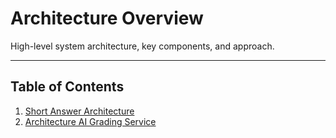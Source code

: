 # Architecture Overview

High-level system architecture, key components, and approach.

---

## Table of Contents
1. [Short Answer Architecture](03.01-architecture-short-answer.md)
2. [Architecture AI Grading Service](03.02-architecture-ai_grading_service.md)